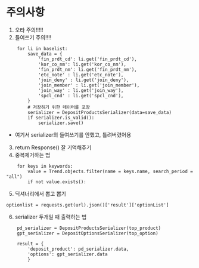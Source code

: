 # 주의사항

1. 오타 주의!!!!!
2. 들여쓰기 주의!!!!
```
    for li in baselist:
        save_data = {
            'fin_prdt_cd': li.get('fin_prdt_cd'),
            'kor_co_nm': li.get('kor_co_nm'),
            'fin_prdt_nm': li.get('fin_prdt_nm'),
            'etc_note' : li.get('etc_note'),
            'join_deny' : li.get('join_deny'),
            'join_member' : li.get('join_member'),
            'join_way' : li.get('join_way'),
            'spcl_cnd' : li.get('spcl_cnd'),
        }
        # 저장하기 위한 데이터를 포장
        serializer = DepositProductsSerializer(data=save_data)
        if serializer.is_valid():
            serializer.save()
```
- 여기서 serializer의 들여쓰기를 안했고, 틀려버렸어용
3. return Response() 잘 기억해주기
4. 중복제거하는 법
```
    for keys in keywords:
        value = Trend.objects.filter(name = keys.name, search_period = "all")
        if not value.exists():
```
5. 딕셔너리에서 뽑고 뽑기
```
optionlist = requests.get(url).json()['result']['optionList']
```
6. serializer 두개일 때 출력하는 법
```
    pd_serializer = DepositProductsSerializer(top_product)
    gpt_serializer = DepositOptionsSerializer(top_option)
    
    result = {
        'deposit_product': pd_serializer.data,
        'options': gpt_serializer.data
        }
```

